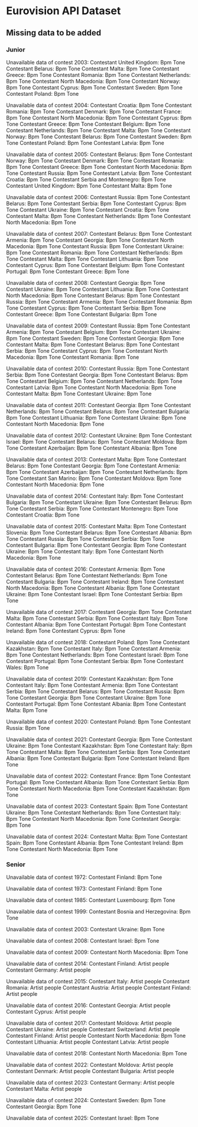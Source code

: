 # Eurovision API Dataset

## Missing data to be added
### Junior

Unavailable data of contest 2003:
  Contestant United Kingdom:
              Bpm
              Tone
        Contestant Belarus:
                Bpm
                Tone
        Contestant Malta:
                Bpm
                Tone
        Contestant Greece:
                Bpm
                Tone
        Contestant Romania:
                Bpm
                Tone
        Contestant Netherlands:
                Bpm
                Tone
        Contestant North Macedonia:
                Bpm
                Tone
        Contestant Norway:
                Bpm
                Tone
        Contestant Cyprus:
                Bpm
                Tone
        Contestant Sweden:
                Bpm
                Tone
        Contestant Poland:
                Bpm
                Tone


Unavailable data of contest 2004:
        Contestant Croatia:
                Bpm
                Tone
        Contestant Romania:
                Bpm
                Tone
        Contestant Denmark:
                Bpm
                Tone
        Contestant France:
                Bpm
                Tone
        Contestant North Macedonia:
                Bpm
                Tone
        Contestant Cyprus:
                Bpm
                Tone
        Contestant Greece:
                Bpm
                Tone
        Contestant Belgium:
                Bpm
                Tone
        Contestant Netherlands:
                Bpm
                Tone
        Contestant Malta:
                Bpm
                Tone
        Contestant Norway:
                Bpm
                Tone
        Contestant Belarus:
                Bpm
                Tone
        Contestant Sweden:
                Bpm
                Tone
        Contestant Poland:
                Bpm
                Tone
        Contestant Latvia:
                Bpm
                Tone


Unavailable data of contest 2005:
        Contestant Belarus:
                Bpm
                Tone
        Contestant Norway:
                Bpm
                Tone
        Contestant Denmark:
                Bpm
                Tone
        Contestant Romania:
                Bpm
                Tone
        Contestant Greece:
                Bpm
                Tone
        Contestant North Macedonia:
                Bpm
                Tone
        Contestant Russia:
                Bpm
                Tone
        Contestant Latvia:
                Bpm
                Tone
        Contestant Croatia:
                Bpm
                Tone
        Contestant Serbia and Montenegro:
                Bpm
                Tone
        Contestant United Kingdom:
                Bpm
                Tone
        Contestant Malta:
                Bpm
                Tone


Unavailable data of contest 2006:
        Contestant Russia:
                Bpm
                Tone
        Contestant Belarus:
                Bpm
                Tone
        Contestant Serbia:
                Bpm
                Tone
        Contestant Cyprus:
                Bpm
                Tone
        Contestant Ukraine:
                Bpm
                Tone
        Contestant Croatia:
                Bpm
                Tone
        Contestant Malta:
                Bpm
                Tone
        Contestant Netherlands:
                Bpm
                Tone
        Contestant North Macedonia:
                Bpm
                Tone


Unavailable data of contest 2007:
        Contestant Belarus:
                Bpm
                Tone
        Contestant Armenia:
                Bpm
                Tone
        Contestant Georgia:
                Bpm
                Tone
        Contestant North Macedonia:
                Bpm
                Tone
        Contestant Russia:
                Bpm
                Tone
        Contestant Ukraine:
                Bpm
                Tone
        Contestant Romania:
                Bpm
                Tone
        Contestant Netherlands:
                Bpm
                Tone
        Contestant Malta:
                Bpm
                Tone
        Contestant Lithuania:
                Bpm
                Tone
        Contestant Cyprus:
                Bpm
                Tone
        Contestant Belgium:
                Bpm
                Tone
        Contestant Portugal:
                Bpm
                Tone
        Contestant Greece:
                Bpm
                Tone


Unavailable data of contest 2008:
        Contestant Georgia:
                Bpm
                Tone
        Contestant Ukraine:
                Bpm
                Tone
        Contestant Lithuania:
                Bpm
                Tone
        Contestant North Macedonia:
                Bpm
                Tone
        Contestant Belarus:
                Bpm
                Tone
        Contestant Russia:
                Bpm
                Tone
        Contestant Armenia:
                Bpm
                Tone
        Contestant Romania:
                Bpm
                Tone
        Contestant Cyprus:
                Bpm
                Tone
        Contestant Serbia:
                Bpm
                Tone
        Contestant Greece:
                Bpm
                Tone
        Contestant Bulgaria:
                Bpm
                Tone


Unavailable data of contest 2009:
        Contestant Russia:
                Bpm
                Tone
        Contestant Armenia:
                Bpm
                Tone
        Contestant Belgium:
                Bpm
                Tone
        Contestant Ukraine:
                Bpm
                Tone
        Contestant Sweden:
                Bpm
                Tone
        Contestant Georgia:
                Bpm
                Tone
        Contestant Malta:
                Bpm
                Tone
        Contestant Belarus:
                Bpm
                Tone
        Contestant Serbia:
                Bpm
                Tone
        Contestant Cyprus:
                Bpm
                Tone
        Contestant North Macedonia:
                Bpm
                Tone
        Contestant Romania:
                Bpm
                Tone


Unavailable data of contest 2010:
        Contestant Russia:
                Bpm
                Tone
        Contestant Serbia:
                Bpm
                Tone
        Contestant Georgia:
                Bpm
                Tone
        Contestant Belarus:
                Bpm
                Tone
        Contestant Belgium:
                Bpm
                Tone
        Contestant Netherlands:
                Bpm
                Tone
        Contestant Latvia:
                Bpm
                Tone
        Contestant North Macedonia:
                Bpm
                Tone
        Contestant Malta:
                Bpm
                Tone
        Contestant Ukraine:
                Bpm
                Tone


Unavailable data of contest 2011:
        Contestant Georgia:
                Bpm
                Tone
        Contestant Netherlands:
                Bpm
                Tone
        Contestant Belarus:
                Bpm
                Tone
        Contestant Bulgaria:
                Bpm
                Tone
        Contestant Lithuania:
                Bpm
                Tone
        Contestant Ukraine:
                Bpm
                Tone
        Contestant North Macedonia:
                Bpm
                Tone


Unavailable data of contest 2012:
        Contestant Ukraine:
                Bpm
                Tone
        Contestant Israel:
                Bpm
                Tone
        Contestant Belarus:
                Bpm
                Tone
        Contestant Moldova:
                Bpm
                Tone
        Contestant Azerbaijan:
                Bpm
                Tone
        Contestant Albania:
                Bpm
                Tone


Unavailable data of contest 2013:
        Contestant Malta:
                Bpm
                Tone
        Contestant Belarus:
                Bpm
                Tone
        Contestant Georgia:
                Bpm
                Tone
        Contestant Armenia:
                Bpm
                Tone
        Contestant Azerbaijan:
                Bpm
                Tone
        Contestant Netherlands:
                Bpm
                Tone
        Contestant San Marino:
                Bpm
                Tone
        Contestant Moldova:
                Bpm
                Tone
        Contestant North Macedonia:
                Bpm
                Tone


Unavailable data of contest 2014:
        Contestant Italy:
                Bpm
                Tone
        Contestant Bulgaria:
                Bpm
                Tone
        Contestant Ukraine:
                Bpm
                Tone
        Contestant Belarus:
                Bpm
                Tone
        Contestant Serbia:
                Bpm
                Tone
        Contestant Montenegro:
                Bpm
                Tone
        Contestant Croatia:
                Bpm
                Tone


Unavailable data of contest 2015:
        Contestant Malta:
                Bpm
                Tone
        Contestant Slovenia:
                Bpm
                Tone
        Contestant Belarus:
                Bpm
                Tone
        Contestant Albania:
                Bpm
                Tone
        Contestant Russia:
                Bpm
                Tone
        Contestant Serbia:
                Bpm
                Tone
        Contestant Bulgaria:
                Bpm
                Tone
        Contestant Georgia:
                Bpm
                Tone
        Contestant Ukraine:
                Bpm
                Tone
        Contestant Italy:
                Bpm
                Tone
        Contestant North Macedonia:
                Bpm
                Tone


Unavailable data of contest 2016:
        Contestant Armenia:
                Bpm
                Tone
        Contestant Belarus:
                Bpm
                Tone
        Contestant Netherlands:
                Bpm
                Tone
        Contestant Bulgaria:
                Bpm
                Tone
        Contestant Ireland:
                Bpm
                Tone
        Contestant North Macedonia:
                Bpm
                Tone
        Contestant Albania:
                Bpm
                Tone
        Contestant Ukraine:
                Bpm
                Tone
        Contestant Israel:
                Bpm
                Tone
        Contestant Serbia:
                Bpm
                Tone


Unavailable data of contest 2017:
        Contestant Georgia:
                Bpm
                Tone
        Contestant Malta:
                Bpm
                Tone
        Contestant Serbia:
                Bpm
                Tone
        Contestant Italy:
                Bpm
                Tone
        Contestant Albania:
                Bpm
                Tone
        Contestant Portugal:
                Bpm
                Tone
        Contestant Ireland:
                Bpm
                Tone
        Contestant Cyprus:
                Bpm
                Tone


Unavailable data of contest 2018:
        Contestant Poland:
                Bpm
                Tone
        Contestant Kazakhstan:
                Bpm
                Tone
        Contestant Italy:
                Bpm
                Tone
        Contestant Armenia:
                Bpm
                Tone
        Contestant Netherlands:
                Bpm
                Tone
        Contestant Israel:
                Bpm
                Tone
        Contestant Portugal:
                Bpm
                Tone
        Contestant Serbia:
                Bpm
                Tone
        Contestant Wales:
                Bpm
                Tone


Unavailable data of contest 2019:
        Contestant Kazakhstan:
                Bpm
                Tone
        Contestant Italy:
                Bpm
                Tone
        Contestant Armenia:
                Bpm
                Tone
        Contestant Serbia:
                Bpm
                Tone
        Contestant Belarus:
                Bpm
                Tone
        Contestant Russia:
                Bpm
                Tone
        Contestant Georgia:
                Bpm
                Tone
        Contestant Ukraine:
                Bpm
                Tone
        Contestant Portugal:
                Bpm
                Tone
        Contestant Albania:
                Bpm
                Tone
        Contestant Malta:
                Bpm
                Tone


Unavailable data of contest 2020:
        Contestant Poland:
                Bpm
                Tone
        Contestant Russia:
                Bpm
                Tone


Unavailable data of contest 2021:
        Contestant Georgia:
                Bpm
                Tone
        Contestant Ukraine:
                Bpm
                Tone
        Contestant Kazakhstan:
                Bpm
                Tone
        Contestant Italy:
                Bpm
                Tone
        Contestant Malta:
                Bpm
                Tone
        Contestant Serbia:
                Bpm
                Tone
        Contestant Albania:
                Bpm
                Tone
        Contestant Bulgaria:
                Bpm
                Tone
        Contestant Ireland:
                Bpm
                Tone


Unavailable data of contest 2022:
        Contestant France:
                Bpm
                Tone
        Contestant Portugal:
                Bpm
                Tone
        Contestant Albania:
                Bpm
                Tone
        Contestant Serbia:
                Bpm
                Tone
        Contestant North Macedonia:
                Bpm
                Tone
        Contestant Kazakhstan:
                Bpm
                Tone


Unavailable data of contest 2023:
        Contestant Spain:
                Bpm
                Tone
        Contestant Ukraine:
                Bpm
                Tone
        Contestant Netherlands:
                Bpm
                Tone
        Contestant Italy:
                Bpm
                Tone
        Contestant North Macedonia:
                Bpm
                Tone
        Contestant Georgia:
                Bpm
                Tone


Unavailable data of contest 2024:
        Contestant Malta:
                Bpm
                Tone
        Contestant Spain:
                Bpm
                Tone
        Contestant Albania:
                Bpm
                Tone
        Contestant Ireland:
                Bpm
                Tone
        Contestant North Macedonia:
                Bpm
                Tone


### Senior
Unavailable data of contest 1972:
        Contestant Finland:
                Bpm
                Tone


Unavailable data of contest 1973:
        Contestant Finland:
                Bpm
                Tone


Unavailable data of contest 1985:
        Contestant Luxembourg:
                Bpm
                Tone


Unavailable data of contest 1999:
        Contestant Bosnia and Herzegovina:
                Bpm
                Tone


Unavailable data of contest 2003:
        Contestant Ukraine:
                Bpm
                Tone


Unavailable data of contest 2008:
        Contestant Israel:
                Bpm
                Tone


Unavailable data of contest 2009:
        Contestant North Macedonia:
                Bpm
                Tone


Unavailable data of contest 2014:
        Contestant Finland:
                Artist people
        Contestant Germany:
                Artist people


Unavailable data of contest 2015:
        Contestant Italy:
                Artist people
        Contestant Romania:
                Artist people
        Contestant Austria:
                Artist people
        Contestant Finland:
                Artist people


Unavailable data of contest 2016:
        Contestant Georgia:
                Artist people
        Contestant Cyprus:
                Artist people


Unavailable data of contest 2017:
        Contestant Moldova:
                Artist people
        Contestant Ukraine:
                Artist people
        Contestant Switzerland:
                Artist people
        Contestant Finland:
                Artist people
        Contestant North Macedonia:
                Bpm
                Tone
        Contestant Lithuania:
                Artist people
        Contestant Latvia:
                Artist people


Unavailable data of contest 2018:
        Contestant North Macedonia:
                Bpm
                Tone


Unavailable data of contest 2022:
        Contestant Moldova:
                Artist people
        Contestant Denmark:
                Artist people
        Contestant Bulgaria:
                Artist people


Unavailable data of contest 2023:
        Contestant Germany:
                Artist people
        Contestant Malta:
                Artist people


Unavailable data of contest 2024:
        Contestant Sweden:
                Bpm
                Tone
        Contestant Georgia:
                Bpm
                Tone


Unavailable data of contest 2025:
        Contestant Israel:
                Bpm
                Tone

